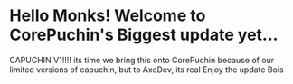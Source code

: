 # Hello Monks! Welcome to CorePuchin's Biggest update yet...
CAPUCHIN V1!!!!
its time we bring this onto CorePuchin because of our limited versions of capuchin, but to AxeDev, its real
Enjoy the update Bois
